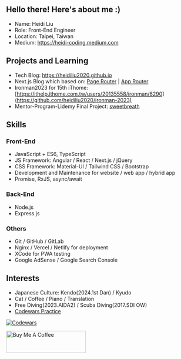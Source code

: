 ## Hello there! Here's about me :)

+ Name: Heidi Liu
+ Role: Front-End Engineer
+ Location: Taipei, Taiwan
+ Medium: https://heidi-coding.medium.com

## Projects and Learning

+ Tech Blog: https://heidiliu2020.github.io
+ Next.js Blog which based on: [Page Router](https://github.com/heidiliu2020/nextjs-blog) | [App Router](https://github.com/heidiliu2020/nextjs-blog-v2)
+ Ironman2023 for 15th iThome: [https://ithelp.ithome.com.tw/users/20135558/ironman/6290](https://github.com/heidiliu2020/ironman-2023)
+ Mentor-Program-Lidemy Final Project: [sweetbreath](https://github.com/heidiliu2020/sweetbreath)
 
## Skills

### Front-End

+ JavaScript + ES6, TypeScript
+ JS Framework: Angular / React / Next.js / jQuery
+ CSS Framework: Material-UI / Tailwind CSS / Bootstrap
+ Development and Maintenance for website / web app / hybrid app
+ Promise, RxJS, async/await

### Back-End

+ Node.js
+ Express.js

### Others

+ Git / GitHub / GitLab
+ Nginx / Vercel / Netlify for deployment
+ XCode for PWA testing
+ Google AdSense / Google Search Console

## Interests

+ Japanese Culture: Kendo(2024.1st Dan) / Kyudo
+ Cat / Coffee / Piano / Translation
+ Free Diving(2023.AIDA2) / Scuba Diving(2017.SDI OW)
+ [Codewars Practice](https://github.com/heidiliu2020/codewars-challenges)

[![Codewars](https://github.r2v.ch/codewars?user=Heidi-Liu&top_languages=true&hide_clan=true&animation=false)]((https://www.codewars.com/users/Heidi-Liu))

<a href="https://www.buymeacoffee.com/heidiliu2020" target="_blank"><img src="https://cdn.buymeacoffee.com/buttons/v2/default-blue.png" alt="Buy Me A Coffee" style="height: 60px !important;width: 217px !important;" ></a>
